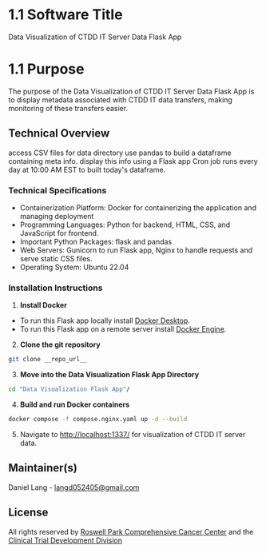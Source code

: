 # 1.1 Software Title
Data Visualization of CTDD IT Server Data Flask App

# 1.1 Purpose
The purpose of the Data Visualization of CTDD IT Server Data Flask App is to display metadata associated with CTDD IT data transfers, making monitoring of these transfers easier.  

## Technical Overview

access CSV files for data directory
use pandas to build a dataframe containing meta info.
display this info using a Flask app
Cron job runs every day at 10:00 AM EST to built today's dataframe.


### Technical Specifications
+ Containerization Platform: Docker for containerizing the application and managing deployment
+ Programming Languages: Python for backend, HTML, CSS, and JavaScript for frontend.
+ Important Python Packages: flask and pandas
+ Web Servers: Gunicorn to run Flask app, Nginx to handle requests and serve static CSS files.
+ Operating System: Ubuntu 22.04 

### Installation Instructions
1. **Install Docker** 
+ To run this Flask app locally install [Docker Desktop](https://docs.docker.com/get-docker/).
+ To run this Flask app on a remote server install [Docker Engine](https://docs.docker.com/engine/install/).

2. **Clone the git repository**
```bash
git clone __repo_url__
```
3. **Move into the Data Visualization Flask App Directory**
```bash
cd "Data Visualization Flask App"/
```

4. **Build and run Docker containers**
```bash
docker compose -f compose.nginx.yaml up -d --build
```

5. Navigate to [http://localhost:1337/](http://localhost:1337/) for visualization of CTDD IT server data.


## Maintainer(s)
Daniel Lang - langd052405@gmail.com

## License
All rights reserved by [Roswell Park Comprehensive Cancer Center](https://www.roswellpark.org) and the [Clinical Trial Development Division](https://www.ctdd.org) 